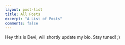 ```yaml
---
layout: post-list
title: All Posts
excerpt: "A List of Posts"
comments: false
---
```

Hey this is Devi, will shortly update my bio. Stay tuned! ;)
